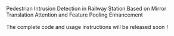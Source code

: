 Pedestrian Intrusion Detection in Railway Station Based on Mirror Translation Attention and Feature Pooling Enhancement


The complete code and usage instructions will be released soon！
